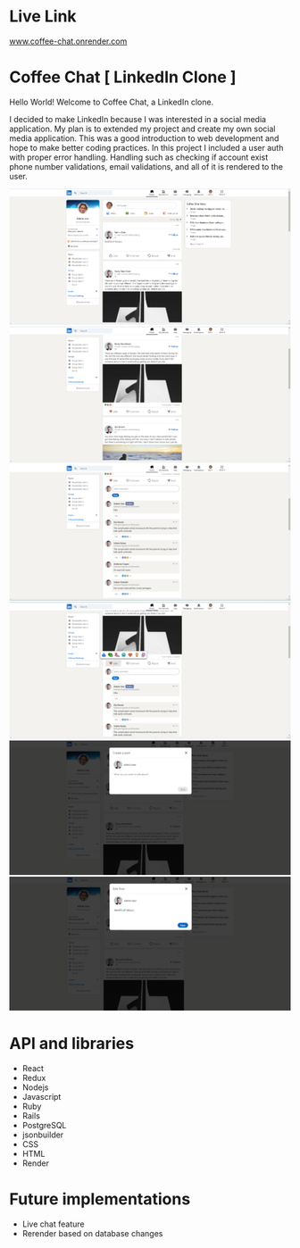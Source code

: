# Live Link
www.coffee-chat.onrender.com

# Coffee Chat [ LinkedIn Clone ]
Hello World! Welcome to Coffee Chat, a LinkedIn clone.

I decided to make LinkedIn because I was interested in a social media application. My plan is to extended my project and
create my own social media application. This was a good introduction to web development and hope to make better coding practices. In this project I included a user auth with proper error handling. Handling such as checking if account exist phone number validations, email validations, and all of it is rendered to the user.

![](https://github.com/Spiro-001/coffee-chat/blob/main/cc01.png)
![](https://github.com/Spiro-001/coffee-chat/blob/main/cc02.png)
![](https://github.com/Spiro-001/coffee-chat/blob/main/cc03.png)
![](https://github.com/Spiro-001/coffee-chat/blob/main/cc04.png)
![](https://github.com/Spiro-001/coffee-chat/blob/main/cc05.png)
![](https://github.com/Spiro-001/coffee-chat/blob/main/cc06.png)

# API and libraries
* React
* Redux
* Nodejs
* Javascript
* Ruby
* Rails
* PostgreSQL
* jsonbuilder
* CSS
* HTML
* Render

# Future implementations
* Live chat feature
* Rerender based on database changes
